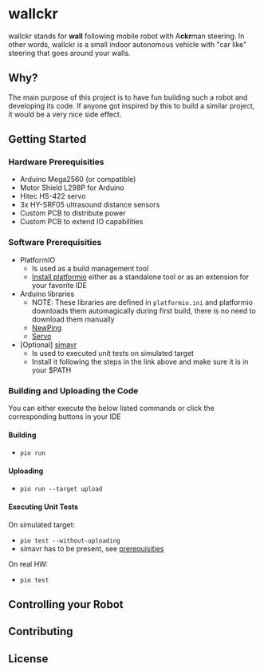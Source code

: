 # wallckr
wallckr stands for **wall** following mobile robot with A**ckr**man steering. In other words, wallckr is a small indoor autonomous vehicle with "car like" steering that goes around your walls.

## Why?
The main purpose of this project is to have fun building such a robot and developing its code. If anyone got inspired by this to build a similar project, it would be a very nice side effect. 

## Getting Started
### Hardware Prerequisities
- Arduino Mega2560 (or compatible)
- Motor Shield L298P for Arduino 
- Hitec HS-422 servo
- 3x HY-SRF05 ultrasound distance sensors
- Custom PCB to distribute power 
- Custom PCB to extend IO capabilities 

### Software Prerequisities
- PlatformIO
  - Is used as a build management tool 
  - [Install platformio](https://platformio.org/install) either as a standalone tool or as an extension for your favorite IDE
- Arduino libraries
  - NOTE: These libraries are defined in `platformio.ini` and platformio downloads them automagically during first build, there is no need to download them manually 
  - [NewPing](https://bitbucket.org/teckel12/arduino-new-ping/wiki/Home)
  - [Servo](https://github.com/arduino-libraries/Servo)
- [Optional] [simavr](https://github.com/buserror/simavr)
  - Is used to executed unit tests on simulated target
  - Install it following the steps in the link above and make sure it is in your $PATH

### Building and Uploading the Code
You can either execute the below listed commands or click the corresponding buttons in your IDE
#### Building
- `pio run`
#### Uploading
- `pio run --target upload`
#### Executing Unit Tests
On simulated target:
- `pio test --without-uploading`
- simavr has to be present, see [prerequisities](#software-prerequisities)

On real HW:
- `pio test`


## Controlling your Robot

## Contributing

## License
